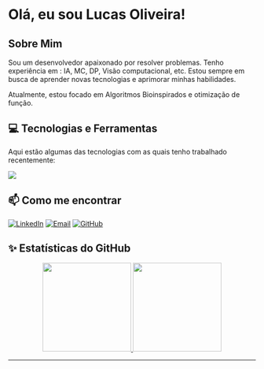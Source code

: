 # Olá, eu sou Lucas Oliveira! 

##  Sobre Mim
Sou um desenvolvedor apaixonado por resolver problemas. Tenho experiência em : IA, MC, DP, Visão computacional, etc. Estou sempre em busca de aprender novas tecnologias e aprimorar minhas habilidades.

Atualmente, estou focado em Algoritmos Bioinspirados e otimização de função.

## 💻 Tecnologias e Ferramentas

Aqui estão algumas das tecnologias com as quais tenho trabalhado recentemente:

<p align="left">
  <a href="https://skillicons.dev">
    <img src="https://skillicons.dev/icons?i=aws,python,java,github,git,gherkin,docker,ai,linux,r" />
  </a>
</p>

## 📫 Como me encontrar

[![LinkedIn](https://img.shields.io/badge/LinkedIn-0077B5?style=for-the-badge&logo=linkedin&logoColor=white)](https://www.linkedin.com/in/lucas-de-melo-261181236//)
[![Email](https://img.shields.io/badge/Email-D14836?style=for-the-badge&logo=gmail&logoColor=white)](mailto:[lmlo@cin.ufpe.br])
[![GitHub](https://img.shields.io/badge/GitHub-181717?style=for-the-badge&logo=github&logoColor=white)](https://github.com/lmloCin/lmloCin)

## ✨ Estatísticas do GitHub

<p align="center">
  <a href="https://github.com/lmloCin">
    <img height="180em" src="https://github-readme-stats.vercel.app/api?username=lmloCin&show_icons=true&theme=dracula&include_all_commits=true&count_private=true"/>
    <img height="180em" src="https://github-readme-stats.vercel.app/api/top-langs/?username=lmloCin&layout=compact&langs_count=7&theme=dracula"/>
  </a>
</p>

---

